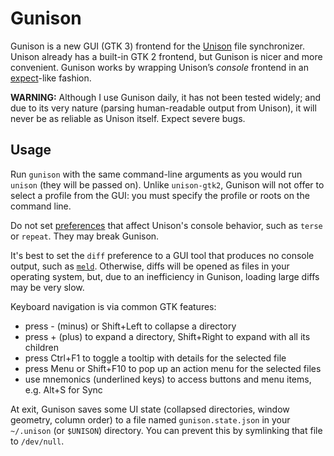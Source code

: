 # Gunison

Gunison is a new GUI (GTK 3) frontend for the [Unison][] file synchronizer.
Unison already has a built-in GTK 2 frontend, but Gunison is nicer and more convenient.
Gunison works by wrapping Unison’s *console* frontend in an [expect][]-like fashion.

**WARNING:** Although I use Gunison daily, it has not been tested widely; and due to its very nature
(parsing human-readable output from Unison), it will never be as reliable as Unison itself. 
Expect severe bugs.

[Unison]: https://www.cis.upenn.edu/~bcpierce/unison/
[expect]: https://en.wikipedia.org/wiki/Expect


## Usage

Run `gunison` with the same command-line arguments as you would run `unison` (they will be passed on).
Unlike `unison-gtk2`, Gunison will not offer to select a profile from the GUI: you must specify
the profile or roots on the command line.

Do not set [preferences][prefs] that affect Unison's console behavior, such as `terse` or `repeat`.
They may break Gunison.

It's best to set the `diff` preference to a GUI tool that produces no console output,
such as [`meld`][Meld]. Otherwise, diffs will be opened as files in your operating system,
but, due to an inefficiency in Gunison, loading large diffs may be very slow.

Keyboard navigation is via common GTK features:

* press - (minus) or Shift+Left to collapse a directory
* press + (plus) to expand a directory, Shift+Right to expand with all its children
* press Ctrl+F1 to toggle a tooltip with details for the selected file
* press Menu or Shift+F10 to pop up an action menu for the selected files
* use mnemonics (underlined keys) to access buttons and menu items, e.g. Alt+S for Sync

At exit, Gunison saves some UI state (collapsed directories, window geometry, column order)
to a file named `gunison.state.json` in your `~/.unison` (or `$UNISON`) directory.
You can prevent this by symlinking that file to `/dev/null`.

[prefs]: https://www.cis.upenn.edu/~bcpierce/unison/download/releases/stable/unison-manual.html#prefs
[Meld]: https://meldmerge.org/

